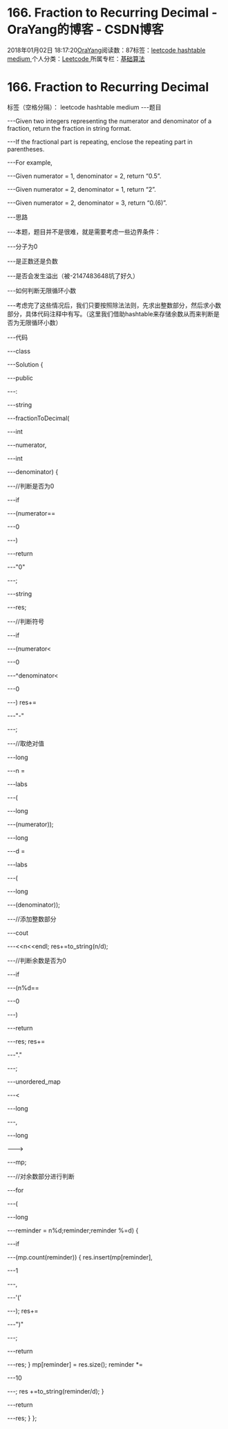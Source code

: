 
# 166. Fraction to Recurring Decimal - OraYang的博客 - CSDN博客

2018年01月02日 18:17:20[OraYang](https://me.csdn.net/u010665216)阅读数：87标签：[leetcode																](https://so.csdn.net/so/search/s.do?q=leetcode&t=blog)[hashtable																](https://so.csdn.net/so/search/s.do?q=hashtable&t=blog)[medium																](https://so.csdn.net/so/search/s.do?q=medium&t=blog)[
							](https://so.csdn.net/so/search/s.do?q=hashtable&t=blog)[
																					](https://so.csdn.net/so/search/s.do?q=leetcode&t=blog)个人分类：[Leetcode																](https://blog.csdn.net/u010665216/article/category/7026962)
[
																					](https://so.csdn.net/so/search/s.do?q=leetcode&t=blog)所属专栏：[基础算法](https://blog.csdn.net/column/details/16604.html)[
							](https://so.csdn.net/so/search/s.do?q=leetcode&t=blog)



# 166. Fraction to Recurring Decimal
标签（空格分隔）： leetcode hashtable medium
---题目

---Given two integers representing the numerator and denominator of a fraction, return the fraction in string format.

---If the fractional part is repeating, enclose the repeating part in parentheses.

---For example,

---Given numerator = 1, denominator = 2, return “0.5”.

---Given numerator = 2, denominator = 1, return “2”.

---Given numerator = 2, denominator = 3, return “0.(6)”.

---思路

---本题，题目并不是很难，就是需要考虑一些边界条件：

---分子为0

---是正数还是负数

---是否会发生溢出（被-2147483648坑了好久）

---如何判断无限循环小数

---考虑完了这些情况后，我们只要按照除法法则，先求出整数部分，然后求小数部分，具体代码注释中有写。（这里我们借助hashtable来存储余数从而来判断是否为无限循环小数）

---代码

---class

---Solution {

---public

---:

---string

---fractionToDecimal(

---int

---numerator,

---int

---denominator) {

---//判断是否为0

---if

---(numerator==

---0

---)

---return

---"0"

---;

---string

---res;

---//判断符号

---if

---(numerator<

---0

---^denominator<

---0

---)
            res+=

---"-"

---;

---//取绝对值

---long

---n =

---labs

---(

---long

---(numerator));

---long

---d =

---labs

---(

---long

---(denominator));

---//添加整数部分

---cout

---<<n<<endl;
        res+=to_string(n/d);

---//判断余数是否为0

---if

---(n%d==

---0

---)

---return

---res;
        res+=

---"."

---;

---unordered_map

---<

---long

---,

---long

--->

---mp;

---//对余数部分进行判断

---for

---(

---long

---reminder = n%d;reminder;reminder %=d)
        {

---if

---(mp.count(reminder))
            {
                res.insert(mp[reminder],

---1

---,

---'('

---);
                res+=

---")"

---;

---return

---res;
            }
            mp[reminder] = res.size();
            reminder *=

---10

---;
            res +=to_string(reminder/d);
        }

---return

---res;
    }
};


